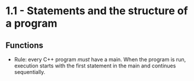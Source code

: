 # 1.1 - Statements and the structure of a program
## Functions
- Rule: every C++ program *must* have a main. When the program is run, execution starts with the first statement in the main and continues sequentially.
